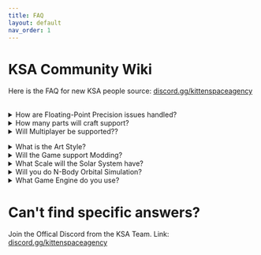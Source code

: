 ```yaml
---
title: FAQ
layout: default
nav_order: 1
---
```

<html lang="en">
<head>
    <meta charset="UTF-8">
    <meta name="viewport" content="width=device-width, initial-scale=1.0">
    <link rel="stylesheet" href="css/box-styles.css">
    <title>KSA Community FAQ</title>
</head>
<body>
    <div class="gray-box">
        <h1>KSA Community Wiki</h1>
        <p>Here is the FAQ for new KSA people source: <a href="url">discord.gg/kittenspaceagency</a></p>
    </div>
    <br>
    <div class="gray-box">
        <details>
            <summary>How are Floating-Point Precision issues handled?</summary>
              <p> Most coordinates in games use Vector3 which is a spatial unit made up of three “floats”, which is a 32bit number format. This is useful for most rendering and spatial purposes, a floating-point variable can represent a wider range of numbers than a fixed-point
variable of the same bit width at the cost of precision.

So essentially, a floating-point number will have a point at which noticeable precision begins being lost. If we define 1 unit as 1 meter, this often becomes noticeable at around 8 kilometres from the origin. You will see lots of “shaking” and other problems, but with rendering but also physics.

Solutions

There are lots of possible approaches. For KSA the main aim is to keep the core architecture as simple as possible. The simulation is powered as much as possible by “doubles”, which are a 64-bit floating-point precision number. Rendering is then done with the camera always at zero, pushing any floating point issues far out to the edges of the camera where they are not perceptible. This approach has been working very well with the KEPLER simulation layer.

Combined with this on the physics level by having different contexts and handling the simulation of those contexts independently, we can avoid having to deal with everything in one “scene”. The key benefit of this context handling is performance but an additional benefit is being able to avoid precision issues with physics handling.</p>
        </details>
    </div>
    <div class="gray-box">
        <details>
            <summary>How many parts will craft support?</summary>
                
<p>
 This is something we will review as time goes on. One of the key reasons we use our BRUTAL Framework for this project is precisely because we want to be able to draw many things with many parts. With projects like AotR we have been able to draw and simulate so many parts that the limitation we applied was driven primarily by simplifying referencing - rather than performance or design issues themselves. What this means is that the limitation came artificially from the ID (a number) that we used to reference the parts. If we use, say, a USHORT (Unsigned Short number, 16bit), it uses 2 bytes and gives a number between 0 and 65535. This is not only about how much memory (or data in MP referencing) is used for that instance, but how we structure the various structs and buffers both on rendering and simulation. My defacto response with these things is to use USHORT (so, up to 65535 parts per vehicle) unless a good reason exists to extend to UINT (Unsigned Integer, 32bit) using 4 bytes. 

Rendering Parts in Batches

In BRUTAL a lot of our rendering is done using instanced meshes. So we don't have a "Renderer Component" like in unity, instead - each "thing" that needs to be drawn can batch together with all other like things. BRUTAL allows this new "instance" to be done directly to the GPU, which is even more efficient than commands in unity like Graphics.DrawMeshInstanced. In fact, we can send such information once to the GPU (either in a batch or each instance) and then ask the GPU to keep doing it until we stop. This means there is no conversation between the CPU <-> GPU which can give enormous benefits in both performance and memory churn. It is worth mentioning, this is not straightforward. There is no convience for us that engines like Unity/Unreal give - this means that all the buffers need to be configured - yet again our framework is named BRUTAL for a reason. But we trade that convience for scale, both in frame by frame performance but (perhaps more importantly) drastically reducing memory churn. 

Simulating Parts

A wider topic will cover our various "layers" and groupings in our simulation. I'll introduce a few concepts here, being Pieces, Part, Vessel. A "part" can be made or many pieces, these pieces can use common meshes that we can then batch together. A game that does this very well is Cities Skylines - where building are actually collections of other meshes. This allows us to maximize the use of batched rendering. There is then a common library of "meshes" that you can use when making parts - or you can just ignore them all and add in a custom mesh as well (very useful for modders with specialist parts).

This requires a much more detailed topic, but "sub part" is a key aspect of the current design. This very much is inspired by mods like Unviersal Storage, together with the technical implementation in AotR and games like Cities Skylines around batch rendering.

This is all a long winded way of saying that in an engine like unity/unreal - a "part" is actually quite a high-cost thing in the games scene. In BRUTAL and KSA, it is simply a C# class that likely has some pointers back to a core template. This drastically reduces the memory cost, the memory churn, and allows us to fine-tune the simulation and rendering approaches.</p>
        </details>
    </div>
    <div class="gray-box">
        <details>
            <summary>Will Multiplayer be supported??</summary>
                <p>Yes. But with some key caveats.
Although the exact form is subject to change, the current approach sees us following the "shared timeline" approach. This would function similar to how paradox games do, where any player can change the speed, or the host can, and then that speed is applied to all players.

The multiplayer approach is actually a part of BRUTAL that is already battle-tested with our game Stationeers. When we switched to using our version (RocketNet) or RakNet, we saw many orders of magnitude improvement in multiplayer scale and performance. This is because instead of sending network messages, we fill (and then unpack) a byte array.

Our studio in general we believe is well placed to make Multiplayers, as it is part of many of the games we have made, and much of our studio has a long history making multiplayer games. 

Such an approach means our proposed multiplayer has limited use cases. It would function similar to games such as Stormworks. While you could run a separate space agency, and your own craft, you would need to agree with the people you are playing when to speed up and when to slow down. So the concession we want to make here has strong impact on multiplayer options. This concession helps a great deal with reducing overall complexity, with both how we synchronize things as well as referencing. We can maintain an absolute state in MP, instead of having to record when and what happened, then reconcile them together. Additionally, beyond the technical issues with "time packets", there are UX/UI issues that we just aren't happy to undertake. Perhaps that is the kind of MP that modders might be able to undertake, where they can hold bigger issues for more niche users. This also ties in with our desire for the base game to have more traditional KSP orbits/scales. While modders can do whatever, at a more KSP scale when operating around kerbin-like planets - time warp changes aren't a huge issue compared to the need for this when using RSS for example, where it takes some time even to reach orbit! 
One thing that does help with this, though, is that we don't have the same context of locality being required for a vehicle to "do something". Which means active stationkeeping and simulation comes "for free" for vehicles. This means that vehicles can do various things at all time, taking the concepts that mods like Kerbalism started to implement on KSP but expanding that out to the datastructures and simulation "layers" themselves from the ground up. We don't have "unity prefabs" or a "physics SDK" to worry about - so the simulation can be segmented up however we want.</p>  
        </details>
  </div>
    <div class="gray-box">
        <details>
            <summary>What is the Art Style?</summary>
<p>This is still somewhat in flux, but somewhere between existing KSP and KSP2. Consistency, performance, and ease of development/modding are the only important aspects for the studio when it comes to the art style.
We are mostly using PBR for the shader approach, so that allows us to make quite nice looking assets.

Some of our team members come from KSP development, and other similar games (such as our own Stationeers), and other games such as ArmA/OFP. We strongly believe in there being technical alignment between the art at the product, which we demonstrated recently in many of our assets for Stationeers - ensuring they were modeled with thought as to their actual real-life counterparts.</p>  
        </details>
    </div>
    <div class="gray-box">
        <details>
            <summary>Will the Game support Modding?</summary>
             <p>Yes. It already does.
The very core game data itself is a mod. Which means that essentially everything we do, can be done as a mod. This includes:
- C# injection
- Changing data, such as solar systems and planets
- Customizing shaders 

Really pretty much everything. Modding is considered
essential to every aspect of the game.
This means it factors into our designs not just around how data is loaded, but how 
data is structured within the code.
Early builds will allow us to stress-test our decisions 
early, with modders able to highlight issues with how we structure things. This is important
to minimize core data structure changes during Alpha and Beta (and beyond), as such 
changes are enormously frustrating for users and 
modders at best - and destructive to the community at worst.</p>
        </details>
    </div>
    <div class="gray-box">
        <details>
            <summary>What Scale will the Solar System have?</summary>
 <p>The core game data is essentially a mod, so anything we do with the game is open for modders to change. This means our core focus is on providing a base solar system, with ease of use for modders to add their own.

At this stage our current thinking is basically do do somewhere between current KSP and x2-2.5 current KSP size for both the bodies and their orbits. In other words, we are aiming to replicate the same feeling, commitment, and challenge of existing KSP.

We feel like base KSP is a great compromise between many factors when it comes to scale, and so we are not trying to reinvent that - instead focused on solid datastructures and ease of development for modders to fill any gaps.</p>  
        </details>
    </div>
    <div class="gray-box">
        <details>
            <summary>Will you do N-Body Orbital Simulation?</summary>
 <p>The core focus initially is to provide patchec conics, almost identical to how KSP does it. However, it is possible that if the studio has the right talent (and a team member has the desire) for N-Body to be added as an option. Regardless, the game is being built so a modder could develop a C# mod and add this. Care is being taken to ensure the game is being structured so that if we can't add N-Body physics, someone else could add it.</p>  
        </details>
    </div>
    <div class="gray-box">
        <details>
            <summary>What Game Engine do you use?</summary>
<p>We have developed in-house technology we call the "BRUTAL Framework". Instead of an engine, it is more like the XNA Framework developed by Microsoft. BRUTAL allows us to access graphics (and other) API's like Vulkan directly. There is a massive focus on scale, which means a heavy focus on what is called an "interop" layer. This is the layer between which C# (the base language used in our projects using BRUTAL), and C++ which our plugins and APIs like Vulkan run on.

The purpose of using our own framework is that many of the games our studio makes need to scale, and we want to have complete agency over fixing the bugs and problems that are encountered. While both Unity and Unreal are perfectly good tools for many games, our studio has grown intensely frustrated with both of them for developing the types of games we want. They are also both very expensive to utilize.

BRUTAL is named very deliberately. It is not easy to use, and it does no hand holding. It simply exposes the functionality, with nearly it's entire focus providing an extremely efficient interop layer between the two. This results in incredible performance, at the expense of ease of use.

So it is important to clarify, BRUTAL is not a silver bullet. It is simply a tool developed for a very specific purpose - to build games that really scale.</p>  
        </details>
    </div>
    <div class="gray-box">
        <h1>Can't find specific answers?</h1>
        <p>Join the Offical Discord from the KSA Team. Link: <a href="url">discord.gg/kittenspaceagency</a></p>
    </div>
</body>
